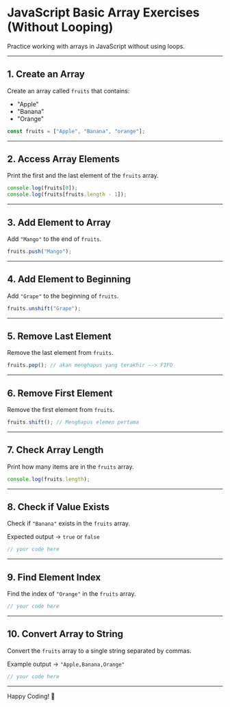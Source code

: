 # JavaScript Basic Array Exercises (Without Looping)

Practice working with arrays in JavaScript without using loops.

---

## 1. Create an Array

Create an array called `fruits` that contains:

- "Apple"
- "Banana"
- "Orange"

```javascript
const fruits = ["Apple", "Banana", "orange"];
```

---

## 2. Access Array Elements

Print the first and the last element of the `fruits` array.

```javascript
console.log(fruits[0]);
console.log(fruits[fruits.length - 1]);
```

---

## 3. Add Element to Array

Add `"Mango"` to the end of `fruits`.

```javascript
fruits.push("Mango");
```

---

## 4. Add Element to Beginning

Add `"Grape"` to the beginning of `fruits`.

```javascript
fruits.unshift("Grape");
```

---

## 5. Remove Last Element

Remove the last element from `fruits`.

```javascript
fruits.pop(); // akan menghapus yang terakhir --> FIFO
```

---

## 6. Remove First Element

Remove the first element from `fruits`.

```javascript
fruits.shift(); // Menghapus elemen pertama
```

---

## 7. Check Array Length

Print how many items are in the `fruits` array.

```javascript
console.log(fruits.length);
```

---

## 8. Check if Value Exists

Check if `"Banana"` exists in the `fruits` array.

Expected output → `true` or `false`

```javascript
// your code here
```

---

## 9. Find Element Index

Find the index of `"Orange"` in the `fruits` array.

```javascript
// your code here
```

---

## 10. Convert Array to String

Convert the `fruits` array to a single string separated by commas.

Example output → `"Apple,Banana,Orange"`

```javascript
// your code here
```

---

Happy Coding! 🚀

